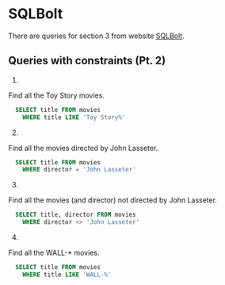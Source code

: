 # SQLBolt
There are queries for section 3 from website [SQLBolt](https://sqlbolt.com/lesson/select_queries_with_constraints_pt_2).

## Queries with constraints (Pt. 2)

1. 
Find all the Toy Story movies.
```sql
  SELECT title FROM movies
    WHERE title LIKE 'Toy Story%'
```
2. 
Find all the movies directed by John Lasseter.
```sql
  SELECT title FROM movies
    WHERE director = 'John Lasseter'
```
3. 
Find all the movies (and director) not directed by John Lasseter.
```sql
  SELECT title, director FROM movies
    WHERE director <> 'John Lasseter'
```
4. 
Find all the WALL-* movies.
```sql
  SELECT title FROM movies
    WHERE title LIKE 'WALL-%'
```